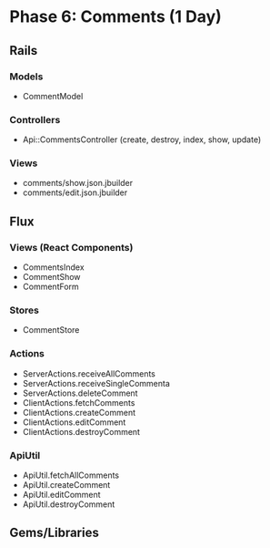# Phase 6: Comments (1 Day)

## Rails
### Models
* CommentModel

### Controllers
* Api::CommentsController (create, destroy, index, show, update)

### Views
* comments/show.json.jbuilder
* comments/edit.json.jbuilder

## Flux
### Views (React Components)
* CommentsIndex
* CommentShow
* CommentForm

### Stores
* CommentStore

### Actions
* ServerActions.receiveAllComments
* ServerActions.receiveSingleCommenta
* ServerActions.deleteComment
* ClientActions.fetchComments
* ClientActions.createComment
* ClientActions.editComment
* ClientActions.destroyComment

### ApiUtil
* ApiUtil.fetchAllComments
* ApiUtil.createComment
* ApiUtil.editComment
* ApiUtil.destroyComment

## Gems/Libraries
